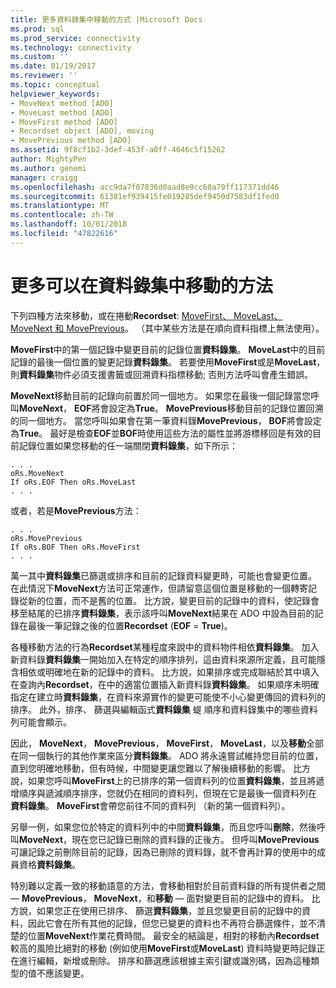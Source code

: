```yaml
---
title: 更多資料錄集中移動的方式 |Microsoft Docs
ms.prod: sql
ms.prod_service: connectivity
ms.technology: connectivity
ms.custom: ''
ms.date: 01/19/2017
ms.reviewer: ''
ms.topic: conceptual
helpviewer_keywords:
- MoveNext method [ADO]
- MoveLast method [ADO]
- MoveFirst method [ADO]
- Recordset object [ADO], moving
- MovePrevious method [ADO]
ms.assetid: 9f8cf1b2-3def-453f-a0ff-4646c5f15262
author: MightyPen
ms.author: genemi
manager: craigg
ms.openlocfilehash: acc9da7f07836d0aad8e9cc60a79ff117371dd46
ms.sourcegitcommit: 61381ef939415fe019285def9450d7583df1fed0
ms.translationtype: MT
ms.contentlocale: zh-TW
ms.lasthandoff: 10/01/2018
ms.locfileid: "47822616"
---
```

# <a name="more-ways-to-move-in-a-recordset"></a>更多可以在資料錄集中移動的方法
下列四種方法來移動，或在捲動**Recordset**: [MoveFirst、 MoveLast、 MoveNext 和 MovePrevious](../../../ado/reference/ado-api/movefirst-movelast-movenext-and-moveprevious-methods-ado.md)。 （其中某些方法是在順向資料指標上無法使用）。  
  
 **MoveFirst**中的第一個記錄中變更目前的記錄位置**資料錄集**。 **MoveLast**中的目前記錄的最後一個位置的變更記錄**資料錄集**。 若要使用**MoveFirst**或是**MoveLast**，則**資料錄集**物件必須支援書籤或回溯資料指標移動; 否則方法呼叫會產生錯誤。  
  
 **MoveNext**移動目前的記錄向前置於同一個地方。 如果您在最後一個記錄當您呼叫**MoveNext**， **EOF**將會設定為**True**。 **MovePrevious**移動目前的記錄位置回溯的同一個地方。 當您呼叫如果會在第一筆資料錄**MovePrevious**， **BOF**將會設定為**True**。 最好是檢查**EOF**並**BOF**時使用這些方法的屬性並將游標移回是有效的目前記錄位置如果您移動的任一端關閉**資料錄集**，如下所示：  
  
```  
. . .  
oRs.MoveNext  
If oRs.EOF Then oRs.MoveLast  
. . .   
```  
  
 或者，若是**MovePrevious**方法：  
  
```  
. . .   
oRs.MovePrevious  
If oRs.BOF Then oRs.MoveFirst  
. . .  
```  
  
 萬一其中**資料錄集**已篩選或排序和目前的記錄資料變更時，可能也會變更位置。 在此情況下**MoveNext**方法可正常運作，但請留意這個位置是移動的一個轉寄記錄從新的位置，而不是舊的位置。 比方說，變更目前的記錄中的資料，使記錄會移至結尾的已排序**資料錄集**，表示該呼叫**MoveNext**結果在 ADO 中設為目前的記錄在最後一筆記錄之後的位置**Recordset** (**EOF** = **True**)。  
  
 各種移動方法的行為**Recordset**某種程度來說中的資料物件相依**資料錄集**。 加入新資料錄**資料錄集**一開始加入在特定的順序排列，這由資料來源所定義，且可能隱含相依或明確地在新的記錄中的資料。 比方說，如果排序或完成聯結於其中填入在查詢內**Recordset**，在中的適當位置插入新資料錄**資料錄集**。 如果順序未明確指定在建立時**資料錄集**，在資料來源實作的變更可能使不小心變更傳回的資料列的排序。 此外，排序、 篩選與編輯函式**資料錄集** 蝭 順序和資料錄集中的哪些資料列可能會顯示。  
  
 因此， **MoveNext**， **MovePrevious**， **MoveFirst**， **MoveLast**，以及**移動**全部在同一個執行的其他作業來區分**資料錄集**。 ADO 將永遠嘗試維持您目前的位置，直到您明確地移動，但有時候，中間變更讓您難以了解後續移動的影響。 比方說，如果您呼叫**MoveFirst**上的已排序的第一個資料列的位置**資料錄集**，並且將遞增順序與遞減順序排序，您就仍在相同的資料列，但現在它是最後一個資料列在 **資料錄集**。 **MoveFirst**會帶您前往不同的資料列 （新的第一個資料列）。  
  
 另舉一例，如果您位於特定的資料列中的中間**資料錄集**，而且您呼叫**刪除**，然後呼叫**MoveNext**，現在您已記錄已刪除的資料錄的正後方。 但呼叫**MovePrevious**可讓記錄之前刪除目前的記錄，因為已刪除的資料錄，就不會再計算的使用中的成員資格**資料錄集**。  
  
 特別難以定義一致的移動語意的方法，會移動相對於目前資料錄的所有提供者之間 — **MovePrevious**， **MoveNext**，和**移動** — 面對變更目前的記錄中的資料。 比方說，如果您正在使用已排序、 篩選**資料錄集**，並且您變更目前的記錄中的資料，因此它會在所有其他的記錄，但您已變更的資料也不再符合篩選條件，並不清楚的位置**MoveNext**作業花費時間。 最安全的結論是，相對的移動內**Recordset**較高的風險比絕對的移動 (例如使用**MoveFirst**或**MoveLast**) 資料時變更時記錄正在進行編輯，新增或刪除。 排序和篩選應該根據主索引鍵或識別碼，因為這種類型的值不應該變更。
